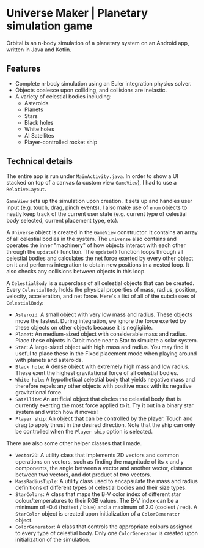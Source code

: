 # Universe Maker | Planetary simulation game
Orbital is an n-body simulation of a planetary system on an Android app, written in Java and Kotlin.
## Features
- Complete n-body simulation using an Euler integration physics solver.
- Objects coalesce upon colliding, and collisions are inelastic.
- A variety of celestial bodies including:
	- Asteroids
	- Planets
	- Stars
	- Black holes
	- White holes
	- AI Satellites
	- Player-controlled rocket ship

## Technical details
The entire app is run under `MainActivity.java`. In order to show a UI stacked on top of a canvas (a custom view `GameView`), I had to use a `RelativeLayout`. 

`GameView` sets up the simulation upon creation. It sets up and handles user input (e.g. touch, drag, pinch events). I also make use of `enum` objects to neatly keep track of the current user state (e.g. current type of celestial body selected, current placement type, etc). 

A `Universe` object is created in the `GameView` constructor. It contains an array of all celestial bodies in the system. The `universe` also contains and operates the inner "machinery" of how objects interact with each other through the `update()` function. The `update()` function loops through all celestial bodies and calculates the net force exerted by every other object on it and performs integration to obtain new positions in a nested loop. It also checks any collisions between objects in this loop. 

A `CelestialBody` is a superclass of all celestial objects that can be created. Every `CelestialBody` holds the physical properties of mass, radius, position, velocity, acceleration, and net force. Here's a list of all of the subclasses of `CelestialBody`:
- `Asteroid`: A small object with very low mass and radius. These objects move the fastest. During integration, we ignore the force exerted by these objects on other objects because it is negligible.
- `Planet`: An medium-sized object with considerable mass and radius. Place these objects in Orbit mode near a Star to simulate a solar system. 
- `Star`: A large-sized object with high mass and radius. You may find it useful to place these in the Fixed placement mode when playing around with planets and asteroids.
- `Black hole`: A dense object with extremely high mass and low radius. These exert the highest gravitational force of all celestial bodies.
- `White hole`: A hypothetical celestial body that yields negative mass and therefore repels any other objects with positive mass with its negative gravitational force.
- `Satellite`: An artificial object that circles the celestial body that is currently exerting the most force applied to it. Try it out in a binary star system and watch how it moves!
- `Player ship`: An object that can be controlled by the player. Touch and drag to apply thrust in the desired direction. Note that the ship can only be controlled when the `Player ship` option is selected.

There are also some other helper classes that I made.
- `Vector2D`: A utility class that implements 2D vectors and common operations on vectors, such as finding the magnitude of its x and y components, the angle between a vector and another vector, distance between two vectors, and dot product of two vectors.
- `MassRadiusTuple`: A utility class used to encapsulate the mass and radius definitions of different types of celestial bodies and their size types.
- `StarColors`: A class that maps the B-V color index of different star colour/temperatures to their RGB values. The B-V index can be a minimum of -0.4 (hottest / blue) and a maximum of 2.0 (coolest / red). A `StarColor` object is created upon initialization of a `ColorGenerator` object.
- `ColorGenerator`: A class that controls the appropriate colours assigned to every type of celestial body. Only one `ColorGenerator` is created upon initialization of the simulation.

